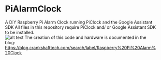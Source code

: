 # PiAlarmClock
A DIY Raspberry Pi Alarm Clock running PiClock and the Google Assistant SDK 
All files in this repository require PiClock and/ or Google Assistant SDK to be installed.  
![alt text](https://github.com/hasmar04/PiAlarmClock/Images/pialarmclock-image.jpeg)
The creation of this code and hardware is documented in the blog: https://blog.crankshafttech.com/search/label/Raspberry%20Pi%20Alarm%20Clock
